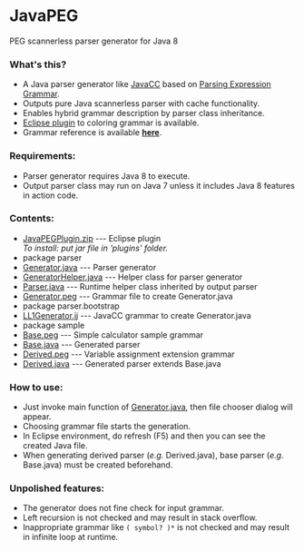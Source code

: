 # JavaPEG
PEG scannerless parser generator for Java 8

### What's this?
* A Java parser generator like [JavaCC](https://javacc.org/) based on [Parsing Expression Grammar](http://en.wikipedia.org/wiki/Parsing_expression_grammar).
* Outputs pure Java scannerless parser with cache functionality.
* Enables hybrid grammar description by parser class inheritance.
* [Eclipse plugin](https://github.com/TanumaHideki/JavaPEG/blob/master/JavaPEG/JavaPEGPlugin.zip) to coloring grammar is available.
* Grammar reference is available [__here__](https://github.com/TanumaHideki/JavaPEG/blob/master/Reference.md).

### Requirements:
* Parser generator requires Java 8 to execute.
* Output parser class may run on Java 7 unless it includes Java 8 features in action code.

### Contents:
* [JavaPEGPlugin.zip](https://github.com/TanumaHideki/JavaPEG/blob/master/JavaPEG/JavaPEGPlugin.zip) --- Eclipse plugin  
    _To install: put jar file in 'plugins' folder._
* package parser
 * [Generator.java](https://github.com/TanumaHideki/JavaPEG/blob/master/JavaPEG/src/parser/Generator.java) --- Parser generator
 * [GeneratorHelper.java](https://github.com/TanumaHideki/JavaPEG/blob/master/JavaPEG/src/parser/GeneratorHelper.java) --- Helper class for parser generator
 * [Parser.java](https://github.com/TanumaHideki/JavaPEG/blob/master/JavaPEG/src/parser/Parser.java) --- Runtime helper class inherited by output parser
 * [Generator.peg](https://github.com/TanumaHideki/JavaPEG/blob/master/JavaPEG/src/parser/Generator.peg) --- Grammar file to create Generator.java
* package parser.bootstrap
 * [LL1Generator.jj](https://github.com/TanumaHideki/JavaPEG/blob/master/JavaPEG/src/parser/bootstrap/LL1Generator.jj) --- JavaCC grammar to create Generator.java
* package sample
 * [Base.peg](https://github.com/TanumaHideki/JavaPEG/blob/master/JavaPEG/src/sample/Base.peg) --- Simple calculator sample grammar
 * [Base.java](https://github.com/TanumaHideki/JavaPEG/blob/master/JavaPEG/src/sample/Base.java) --- Generated parser
 * [Derived.peg](https://github.com/TanumaHideki/JavaPEG/blob/master/JavaPEG/src/sample/Derived.peg) --- Variable assignment extension grammar
 * [Derived.java](https://github.com/TanumaHideki/JavaPEG/blob/master/JavaPEG/src/sample/Derived.java) --- Generated parser extends Base.java

### How to use:
 * Just invoke main function of [Generator.java](https://github.com/TanumaHideki/JavaPEG/blob/master/JavaPEG/src/parser/Generator.java), then file chooser dialog will appear.
 * Choosing grammar file starts the generation.
 * In Eclipse environment, do refresh (F5) and then you can see the created Java file.
 * When generating derived parser (_e.g._ Derived.java), base parser (_e.g._ Base.java) must be created beforehand.

### Unpolished features:
* The generator does not fine check for input grammar.
* Left recursion is not checked and may result in stack overflow.
* Inappropriate grammar like `( symbol? )*` is not checked and may result in infinite loop at runtime.
